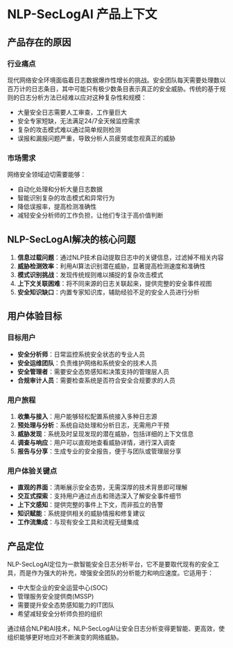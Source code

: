 # NLP-SecLogAI 产品上下文

## 产品存在的原因

### 行业痛点
现代网络安全环境面临着日志数据爆炸性增长的挑战。安全团队每天需要处理数以百万计的日志条目，其中可能只有极少数条目表示真正的安全威胁。传统的基于规则的日志分析方法已经难以应对这种复杂性和规模：
- 大量安全日志需要人工审查，工作量巨大
- 安全专家短缺，无法满足24/7全天候监控需求
- 复杂的攻击模式难以通过简单规则检测
- 误报和漏报问题严重，导致分析人员疲劳或忽视真正的威胁

### 市场需求
网络安全领域迫切需要能够：
- 自动化处理和分析大量日志数据
- 智能识别复杂的攻击模式和异常行为
- 降低误报率，提高检测准确性
- 减轻安全分析师的工作负担，让他们专注于高价值判断

## NLP-SecLogAI解决的核心问题

1. **信息过载问题**：通过NLP技术自动提取日志中的关键信息，过滤掉不相关内容
2. **威胁检测效率**：利用AI算法识别潜在威胁，显著提高检测速度和准确性
3. **模式识别挑战**：发现传统规则难以捕捉的复杂攻击模式
4. **上下文关联困难**：将不同来源的日志关联起来，提供完整的安全事件视图
5. **安全知识缺口**：内置专家知识库，辅助经验不足的安全人员进行分析

## 用户体验目标

### 目标用户
- **安全分析师**：日常监控系统安全状态的专业人员
- **安全运维团队**：负责维护网络和系统安全的技术人员
- **安全管理者**：需要安全态势感知和决策支持的管理层人员
- **合规审计人员**：需要检查系统是否符合安全合规要求的人员

### 用户旅程
1. **收集与接入**：用户能够轻松配置系统接入多种日志源
2. **预处理与分析**：系统自动处理和分析日志，无需用户干预
3. **威胁发现**：系统及时呈现发现的潜在威胁，包括详细的上下文信息
4. **调查与响应**：用户可以直观地查看威胁详情，进行深入调查
5. **报告与分享**：生成专业的安全报告，便于与团队或管理层分享

### 用户体验关键点
- **直观的界面**：清晰展示安全态势，无需深厚的技术背景即可理解
- **交互式探索**：支持用户通过点击和筛选深入了解安全事件细节
- **上下文感知**：提供完整的事件上下文，而非孤立的告警
- **知识赋能**：系统提供相关的威胁情报和修复建议
- **工作流集成**：与现有安全工具和流程无缝集成

## 产品定位

NLP-SecLogAI定位为一款智能安全日志分析平台，它不是要取代现有的安全工具，而是作为强大的补充，增强安全团队的分析能力和响应速度。它适用于：

- 中大型企业的安全运营中心(SOC)
- 管理服务安全提供商(MSSP)
- 需要提升安全态势感知能力的IT团队
- 希望减轻安全分析师负担的组织

通过结合NLP和AI技术，NLP-SecLogAI让安全日志分析变得更智能、更高效，使组织能够更好地应对不断演变的网络威胁。 